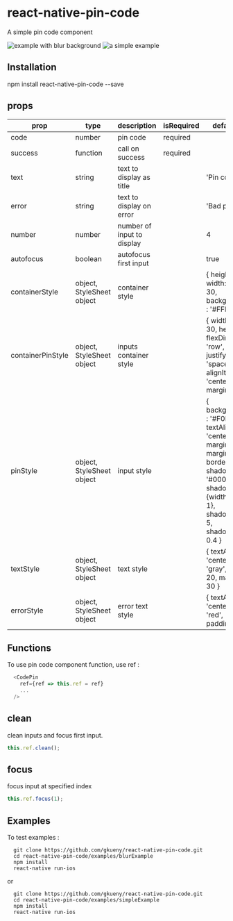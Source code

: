 # react-native-pin-code

A simple pin code component

![example with blur background](https://media.giphy.com/media/xUPGcffB0VeaMd6DSM/giphy.gif)
![a simple example](https://media.giphy.com/media/3oKIPsotgoJ8ZGEr5u/giphy.gif)

## Installation

npm install react-native-pin-code --save

## props

| prop              | type                      | description                | isRequired | default value                                                                                                                                                                                                      |
| ----------------- | ------------------------- | -------------------------- | ---------- | ------------------------------------------------------------------------------------------------------------------------------------------------------------------------------------------------------------------ |
| code              | number                    | pin code                   | required   |                                                                                                                                                                                                                    |
| success           | function                  | call on success            | required   |                                                                                                                                                                                                                    |
| text              | string                    | text to display as title   |            | 'Pin code.'                                                                                                                                                                                                        |
| error             | string                    | text to display on error   |            | 'Bad pin code.'                                                                                                                                                                                                    |
| number            | number                    | number of input to display |            | 4                                                                                                                                                                                                                  |
| autofocus         | boolean                   | autofocus first input      |            | true                                                                                                                                                                                                               |
| containerStyle    | object, StyleSheet object | container style            |            | { height: 150, width: width - 30, backgroundColor : '#FFF' }                                                                                                                                                       |
| containerPinStyle | object, StyleSheet object | inputs container style     |            | { width: width - 30, height: 40, flexDirection: 'row', justifyContent: 'space-around', alignItems: 'center', marginTop: 20 }                                                                                       |
| pinStyle          | object, StyleSheet object | input style                |            | { backgroundColor : '#F0F0F0', textAlign: 'center', flex: 1, marginLeft: 20, marginRight: 20, borderRadius: 5, shadowColor: '#000000', shadowOffset: {width: 1,height : 1}, shadowRadius: 5, shadowOpacity : 0.4 } |
| textStyle         | object, StyleSheet object | text style                 |            | { textAlign: 'center', color: 'gray', fontSize: 20, marginTop: 30 }                                                                                                                                                |
| errorStyle        | object, StyleSheet object | error text style           |            | { textAlign: 'center', color: 'red', paddingTop: 10 }                                                                                                                                                              |

## Functions

To use pin code component function, use ref :

```js
  <CodePin
    ref={ref => this.ref = ref}
    ...
  />
```

## clean

clean inputs and focus first input.

```js
this.ref.clean();
```

## focus

focus input at specified index

```js
this.ref.focus(1);
```

## Examples

To test examples :

```
  git clone https://github.com/gkueny/react-native-pin-code.git
  cd react-native-pin-code/examples/blurExample
  npm install
  react-native run-ios
```

or

```
  git clone https://github.com/gkueny/react-native-pin-code.git
  cd react-native-pin-code/examples/simpleExample
  npm install
  react-native run-ios
```
